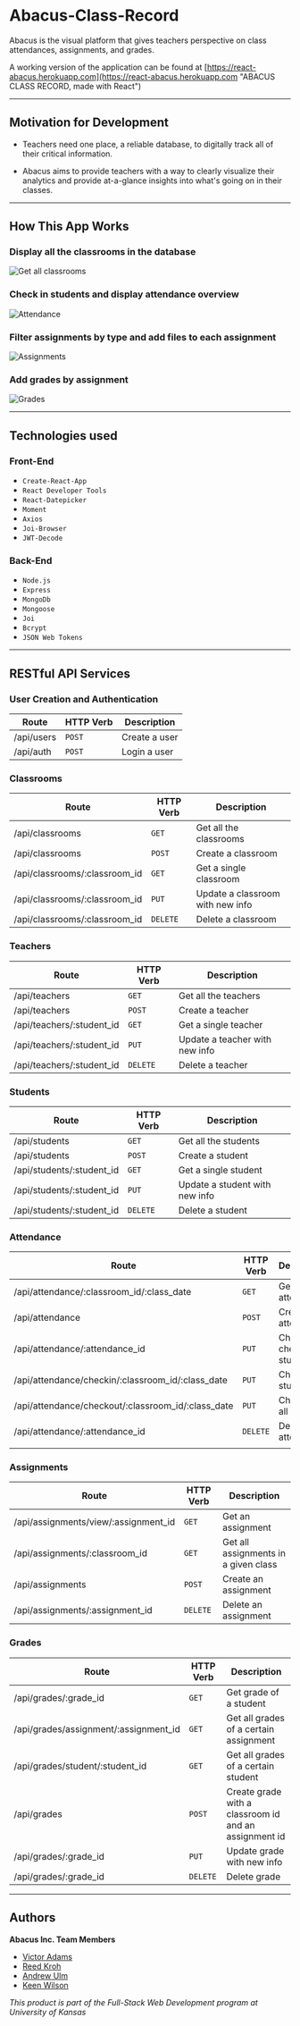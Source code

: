 # Abacus-Class-Record

Abacus is the visual platform that gives teachers perspective on class attendances, assignments, and grades.

A working version of the application can be found at [https://react-abacus.herokuapp.com](https://react-abacus.herokuapp.com "ABACUS CLASS RECORD, made with React")

---

## Motivation for Development

- Teachers need one place, a reliable database, to digitally track all of their critical information.

- Abacus aims to provide teachers with a way to clearly visualize their analytics and provide at-a-glance insights into what's going on in their classes.

---

## How This App Works

### Display all the classrooms in the database
![Get all classrooms](https://i.imgur.com/VJSc88c.png)

### Check in students and display attendance overview
![Attendance ](https://i.imgur.com/XrXYy1u.png)

### Filter assignments by type and add files to each assignment
![Assignments ](https://i.imgur.com/ljDmlxf.png)

### Add grades by assignment
![Grades ](https://i.imgur.com/6yAC6qp.png)

---

## Technologies used

### Front-End

- `Create-React-App`
- `React Developer Tools`
- `React-Datepicker`
- `Moment`
- `Axios`
- `Joi-Browser`
- `JWT-Decode`

### Back-End

- `Node.js`
- `Express`
- `MongoDb`
- `Mongoose`
- `Joi`
- `Bcrypt`
- `JSON Web Tokens`

---

## RESTful API Services

### User Creation and Authentication

| Route      | HTTP Verb | Description   |
| ---------- | --------- | ------------- |
| /api/users | `POST`    | Create a user |
| /api/auth  | `POST`    | Login a user  |

### Classrooms

| Route                         | HTTP Verb | Description                      |
| ----------------------------- | --------- | -------------------------------- |
| /api/classrooms               | `GET`     | Get all the classrooms           |
| /api/classrooms               | `POST`    | Create a classroom               |
| /api/classrooms/:classroom_id | `GET`     | Get a single classroom           |
| /api/classrooms/:classroom_id | `PUT`     | Update a classroom with new info |
| /api/classrooms/:classroom_id | `DELETE`  | Delete a classroom               |

### Teachers

| Route                     | HTTP Verb | Description                    |
| ------------------------- | --------- | ------------------------------ |
| /api/teachers             | `GET`     | Get all the teachers           |
| /api/teachers             | `POST`    | Create a teacher               |
| /api/teachers/:student_id | `GET`     | Get a single teacher           |
| /api/teachers/:student_id | `PUT`     | Update a teacher with new info |
| /api/teachers/:student_id | `DELETE`  | Delete a teacher               |

### Students

| Route                     | HTTP Verb | Description                    |
| ------------------------- | --------- | ------------------------------ |
| /api/students             | `GET`     | Get all the students           |
| /api/students             | `POST`    | Create a student               |
| /api/students/:student_id | `GET`     | Get a single student           |
| /api/students/:student_id | `PUT`     | Update a student with new info |
| /api/students/:student_id | `DELETE`  | Delete a student               |

### Attendance

| Route                                              | HTTP Verb | Description                     |
| -------------------------------------------------- | --------- | ------------------------------- |
| /api/attendance/:classroom_id/:class_date          | `GET`     | Get attendance                  |
| /api/attendance                                    | `POST`    | Crete attendance                |
| /api/attendance/:attendance_id                     | `PUT`     | Check in or check out a student |
| /api/attendance/checkin/:classroom_id/:class_date  | `PUT`     | Check in all students           |
| /api/attendance/checkout/:classroom_id/:class_date | `PUT`     | Check out all students          |
| /api/attendance/:attendance_id                     | `DELETE`  | Delete attendance               |
|                                                    |

### Assignments

| Route                                | HTTP Verb | Description                          |
| ------------------------------------ | --------- | ------------------------------------ |
| /api/assignments/view/:assignment_id | `GET`     | Get an assignment                    |
| /api/assignments/:classroom_id       | `GET`     | Get all assignments in a given class |
| /api/assignments                     | `POST`    | Create an assignment                 |
| /api/assignments/:assignment_id      | `DELETE`  | Delete an assignment                 |

### Grades

| Route                                 | HTTP Verb | Description                                           |
| ------------------------------------- | --------- | ----------------------------------------------------- |
| /api/grades/:grade_id                 | `GET`     | Get grade of a student                                |
| /api/grades/assignment/:assignment_id | `GET`     | Get all grades of a certain assignment                |
| /api/grades/student/:student_id       | `GET`     | Get all grades of a certain student                   |
| /api/grades                           | `POST`    | Create grade with a classroom id and an assignment id |
| /api/grades/:grade_id                 | `PUT`     | Update grade with new info                            |
| /api/grades/:grade_id                 | `DELETE`  | Delete grade                                          |

---
## Authors
**Abacus Inc. Team Members**
* [Victor Adams](https://kysper.github.io/)
* [Reed Kroh](https://github.com/reedkroh)
* [Andrew Ulm](https://github.com/andrewulm)
* [Keen Wilson](https://keenwilson.com)

_This product is part of the Full-Stack Web Development program at University of Kansas_


